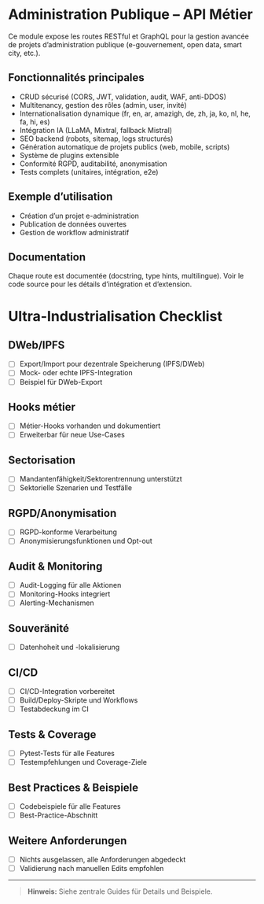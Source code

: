 # Administration Publique – API Métier

Ce module expose les routes RESTful et GraphQL pour la gestion avancée de projets d’administration publique (e-gouvernement, open data, smart city, etc.).

## Fonctionnalités principales
- CRUD sécurisé (CORS, JWT, validation, audit, WAF, anti-DDOS)
- Multitenancy, gestion des rôles (admin, user, invité)
- Internationalisation dynamique (fr, en, ar, amazigh, de, zh, ja, ko, nl, he, fa, hi, es)
- Intégration IA (LLaMA, Mixtral, fallback Mistral)
- SEO backend (robots, sitemap, logs structurés)
- Génération automatique de projets publics (web, mobile, scripts)
- Système de plugins extensible
- Conformité RGPD, auditabilité, anonymisation
- Tests complets (unitaires, intégration, e2e)

## Exemple d’utilisation
- Création d’un projet e-administration
- Publication de données ouvertes
- Gestion de workflow administratif

## Documentation
Chaque route est documentée (docstring, type hints, multilingue). Voir le code source pour les détails d’intégration et d’extension.

# Ultra-Industrialisation Checklist

## DWeb/IPFS
- [ ] Export/Import pour dezentrale Speicherung (IPFS/DWeb)
- [ ] Mock- oder echte IPFS-Integration
- [ ] Beispiel für DWeb-Export

## Hooks métier
- [ ] Métier-Hooks vorhanden und dokumentiert
- [ ] Erweiterbar für neue Use-Cases

## Sectorisation
- [ ] Mandantenfähigkeit/Sektorentrennung unterstützt
- [ ] Sektorielle Szenarien und Testfälle

## RGPD/Anonymisation
- [ ] RGPD-konforme Verarbeitung
- [ ] Anonymisierungsfunktionen und Opt-out

## Audit & Monitoring
- [ ] Audit-Logging für alle Aktionen
- [ ] Monitoring-Hooks integriert
- [ ] Alerting-Mechanismen

## Souveränité
- [ ] Datenhoheit und -lokalisierung

## CI/CD
- [ ] CI/CD-Integration vorbereitet
- [ ] Build/Deploy-Skripte und Workflows
- [ ] Testabdeckung im CI

## Tests & Coverage
- [ ] Pytest-Tests für alle Features
- [ ] Testempfehlungen und Coverage-Ziele

## Best Practices & Beispiele
- [ ] Codebeispiele für alle Features
- [ ] Best-Practice-Abschnitt

## Weitere Anforderungen
- [ ] Nichts ausgelassen, alle Anforderungen abgedeckt
- [ ] Validierung nach manuellen Edits empfohlen

---

> **Hinweis:** Siehe zentrale Guides für Details und Beispiele.
